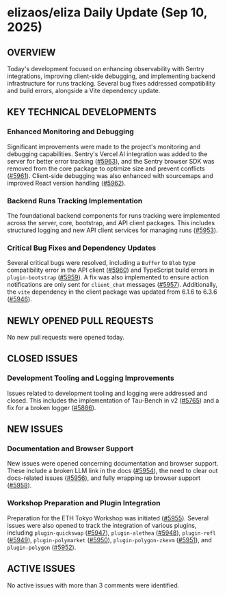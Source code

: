 # elizaos/eliza Daily Update (Sep 10, 2025)

## OVERVIEW

Today's development focused on enhancing observability with Sentry integrations, improving client-side debugging, and implementing backend infrastructure for runs tracking. Several bug fixes addressed compatibility and build errors, alongside a Vite dependency update.

## KEY TECHNICAL DEVELOPMENTS

### Enhanced Monitoring and Debugging
Significant improvements were made to the project's monitoring and debugging capabilities. Sentry's Vercel AI integration was added to the server for better error tracking ([#5963](https://github.com/elizaos/eliza/pull/5963)), and the Sentry browser SDK was removed from the core package to optimize size and prevent conflicts ([#5961](https://github.com/elizaos/eliza/pull/5961)). Client-side debugging was also enhanced with sourcemaps and improved React version handling ([#5962](https://github.com/elizaos/eliza/pull/5962)).

### Backend Runs Tracking Implementation
The foundational backend components for runs tracking were implemented across the server, core, bootstrap, and API client packages. This includes structured logging and new API client services for managing runs ([#5953](https://github.com/elizaos/eliza/pull/5953)).

### Critical Bug Fixes and Dependency Updates
Several critical bugs were resolved, including a `Buffer` to `Blob` type compatibility error in the API client ([#5960](https://github.com/elizaos/eliza/pull/5960)) and TypeScript build errors in `plugin-bootstrap` ([#5959](https://github.com/elizaos/eliza/pull/5959)). A fix was also implemented to ensure action notifications are only sent for `client_chat` messages ([#5957](https://github.com/elizaos/eliza/pull/5957)). Additionally, the `vite` dependency in the client package was updated from 6.1.6 to 6.3.6 ([#5946](https://github.com/elizaos/eliza/pull/5946)).

## NEWLY OPENED PULL REQUESTS

No new pull requests were opened today.

## CLOSED ISSUES

### Development Tooling and Logging Improvements
Issues related to development tooling and logging were addressed and closed. This includes the implementation of Tau-Bench in v2 ([#5765](https://github.com/elizaos/eliza/issues/5765)) and a fix for a broken logger ([#5886](https://github.com/elizaos/eliza/issues/5886)).

## NEW ISSUES

### Documentation and Browser Support
New issues were opened concerning documentation and browser support. These include a broken LLM link in the docs ([#5954](https://github.com/elizaos/eliza/issues/5954)), the need to clear out docs-related issues ([#5956](https://github.com/elizaos/eliza/issues/5956)), and fully wrapping up browser support ([#5958](https://github.com/elizaos/eliza/issues/5958)).

### Workshop Preparation and Plugin Integration
Preparation for the ETH Tokyo Workshop was initiated ([#5955](https://github.com/elizaos/eliza/issues/5955)). Several issues were also opened to track the integration of various plugins, including `plugin-quickswap` ([#5947](https://github.com/elizaos/eliza/issues/5947)), `plugin-alethea` ([#5948](https://github.com/elizaos/eliza/issues/5948)), `plugin-rofl` ([#5949](https://github.com/elizaos/eliza/issues/5949)), `plugin-polymarket` ([#5950](https://github.com/elizaos/eliza/issues/5950)), `plugin-polygon-zkevm` ([#5951](https://github.com/elizaos/eliza/issues/5951)), and `plugin-polygon` ([#5952](https://github.com/elizaos/eliza/issues/5952)).

## ACTIVE ISSUES

No active issues with more than 3 comments were identified.